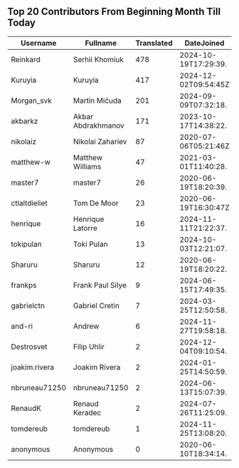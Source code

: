 ## Top 20 Contributors From Beginning Month Till Today ##
|Username|Fullname|Translated|DateJoined|Language|
|--------|--------|----------|----------|-------|
|Reinkard|Serhii Khomiuk|478|2024-10-19T17:29:39.|uk|
|Kuruyia|Kuruyia|417|2024-12-02T09:54:45Z|fr|
|Morgan_svk|Martin Mičuda|201|2024-09-09T07:32:18.|cs|
|akbarkz|Akbar Abdrakhmanov|171|2023-10-17T14:38:22.|kk|
|nikolaiz|Nikolai Zahariev|87|2020-07-06T05:21:46Z|bg|
|matthew-w|Matthew Williams|47|2021-03-01T11:40:28.|en_AU|
|master7|master7|26|2020-06-19T18:20:39.|pl|
|ctlaltdieliet|Tom De Moor|23|2020-06-19T16:30:47Z|nl|
|henrique|Henrique Latorre|16|2024-11-11T21:22:37.|pt_BR|
|tokipulan|Toki Pulan|13|2024-10-03T12:21:07.|fr|
|Sharuru|Sharuru|12|2020-06-19T18:20:22.|zh_Hans|
|frankps|Frank Paul Silye|9|2024-06-15T17:49:35.|nb_NO|
|gabrielctn|Gabriel Cretin|7|2024-03-25T12:50:58.||
|and-ri|Andrew|6|2024-11-27T19:58:18.||
|Destrosvet|Filip Uhlir|2|2024-12-04T09:10:54.|cs|
|joakim.rivera|Joakim Rivera|2|2024-01-25T14:50:59.||
|nbruneau71250|nbruneau71250|2|2024-06-13T15:07:39.||
|RenaudK|Renaud Keradec|2|2024-07-26T11:25:09.||
|tomdereub|tomdereub|1|2024-11-25T13:08:20.||
|anonymous|Anonymous|0|2020-06-10T18:34:14.||
